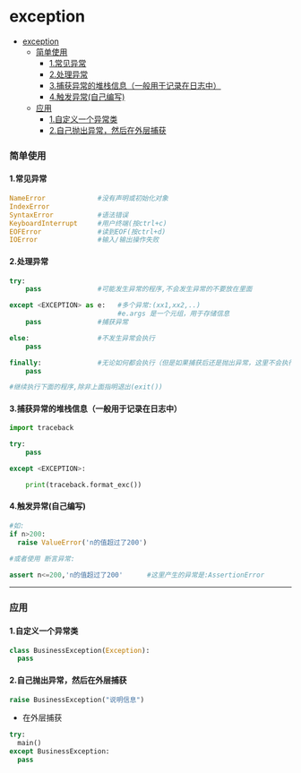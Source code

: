 # exception

<!-- @import "[TOC]" {cmd="toc" depthFrom=1 depthTo=6 orderedList=false} -->
<!-- code_chunk_output -->

- [exception](#exception)
    - [简单使用](#简单使用)
      - [1.常见异常](#1常见异常)
      - [2.处理异常](#2处理异常)
      - [3.捕获异常的堆栈信息（一般用于记录在日志中）](#3捕获异常的堆栈信息一般用于记录在日志中)
      - [4.触发异常(自己编写)](#4触发异常自己编写)
    - [应用](#应用)
      - [1.自定义一个异常类](#1自定义一个异常类)
      - [2.自己抛出异常，然后在外层捕获](#2自己抛出异常然后在外层捕获)

<!-- /code_chunk_output -->

### 简单使用
#### 1.常见异常

```python
NameError             #没有声明或初始化对象
IndexError
SyntaxError           #语法错误
KeyboardInterrupt     #用户终端(按ctrl+c)
EOFError              #读到EOF(按ctrl+d)
IOError               #输入/输出操作失败
```

#### 2.处理异常

```python
try:
    pass              #可能发生异常的程序,不会发生异常的不要放在里面

except <EXCEPTION> as e:   #多个异常:(xx1,xx2,..)
                           #e.args 是一个元组，用于存储信息
    pass              #捕获异常

else:                 #不发生异常会执行
    pass

finally:              #无论如何都会执行（但是如果捕获后还是抛出异常，这里不会执行）
    pass

#继续执行下面的程序,除非上面指明退出(exit())
```

#### 3.捕获异常的堆栈信息（一般用于记录在日志中）
```python
import traceback

try:
    pass

except <EXCEPTION>:

    print(traceback.format_exc())
```

#### 4.触发异常(自己编写)
```python
#如:
if n>200:
  raise ValueError('n的值超过了200')

#或者使用 断言异常:

assert n<=200,'n的值超过了200'      #这里产生的异常是:AssertionError
```

***

### 应用
#### 1.自定义一个异常类
```python
class BusinessException(Exception):
  pass
```

#### 2.自己抛出异常，然后在外层捕获
```python
raise BusinessException("说明信息")
```
* 在外层捕获
```python
try:
  main()
except BusinessException:
  pass
```
